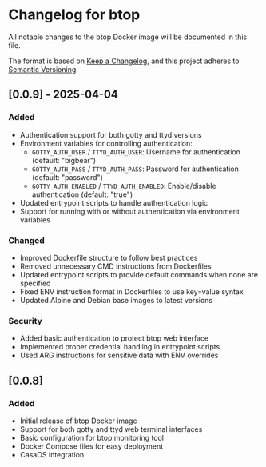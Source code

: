 # Changelog for btop

All notable changes to the btop Docker image will be documented in this file.

The format is based on [Keep a Changelog](https://keepachangelog.com/en/1.0.0/),
and this project adheres to [Semantic Versioning](https://semver.org/spec/v2.0.0.html).

## [0.0.9] - 2025-04-04

### Added

- Authentication support for both gotty and ttyd versions
- Environment variables for controlling authentication:
  - `GOTTY_AUTH_USER` / `TTYD_AUTH_USER`: Username for authentication (default: "bigbear")
  - `GOTTY_AUTH_PASS` / `TTYD_AUTH_PASS`: Password for authentication (default: "password")
  - `GOTTY_AUTH_ENABLED` / `TTYD_AUTH_ENABLED`: Enable/disable authentication (default: "true")
- Updated entrypoint scripts to handle authentication logic
- Support for running with or without authentication via environment variables

### Changed

- Improved Dockerfile structure to follow best practices
- Removed unnecessary CMD instructions from Dockerfiles
- Updated entrypoint scripts to provide default commands when none are specified
- Fixed ENV instruction format in Dockerfiles to use key=value syntax
- Updated Alpine and Debian base images to latest versions

### Security

- Added basic authentication to protect btop web interface
- Implemented proper credential handling in entrypoint scripts
- Used ARG instructions for sensitive data with ENV overrides

## [0.0.8]

### Added

- Initial release of btop Docker image
- Support for both gotty and ttyd web terminal interfaces
- Basic configuration for btop monitoring tool
- Docker Compose files for easy deployment
- CasaOS integration
